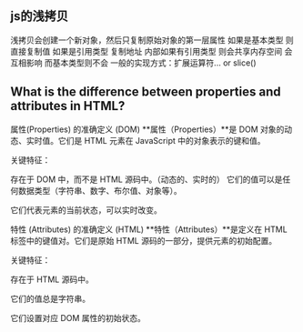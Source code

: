 ## js的浅拷贝
浅拷贝会创建一个新对象，然后只复制原始对象的第一层属性 如果是基本类型 则直接复制值
如果是引用类型 复制地址 内部如果有引用类型 则会共享内存空间 会互相影响 而基本类型则不会
一般的实现方式：扩展运算符... or slice()

## What is the difference between properties and attributes in HTML?
属性(Properties) 的准确定义 (DOM)
**属性（Properties）**是 DOM 对象的动态、实时值。它们是 HTML 元素在 JavaScript 中的对象表示的键和值。

关键特征：

存在于 DOM 中，而不是 HTML 源码中。（动态的、实时的）
它们的值可以是任何数据类型（字符串、数字、布尔值、对象等）。

它们代表元素的当前状态，可以实时改变。

特性 (Attributes) 的准确定义 (HTML)
**特性（Attributes）**是定义在 HTML 标签中的键值对。它们是原始 HTML 源码的一部分，提供元素的初始配置。

关键特征：

存在于 HTML 源码中。

它们的值总是字符串。

它们设置对应 DOM 属性的初始状态。